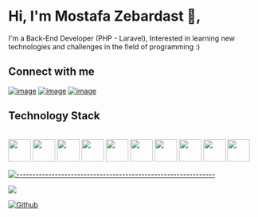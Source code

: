 # Hi, I'm Mostafa Zebardast 👋, 
I'm a Back-End Developer (PHP - Laravel), Interested in learning new technologies and challenges in the field of programming
:)

## Connect with me
[![image](https://img.shields.io/badge/Instagram-E4405F?style=for-the-badge&logo=instagram&logoColor=white)](https://www.instagram.com/zebardast.dev/)
[![image](https://img.shields.io/badge/Telegram-2CA5E0?style=for-the-badge&logo=telegram&logoColor=white)](https://t.me/zebardast_dev)
[![image](https://img.shields.io/badge/Gmail-D14836?style=for-the-badge&logo=gmail&logoColor=white)](mailto:zebardast.dev@gmail.com)

## Technology Stack
<div style="display: inline_block"><br>
  <code><img height="45" src="https://cdn.jsdelivr.net/gh/devicons/devicon/icons/html5/html5-original.svg"></code>
  <code><img height="45" src="https://cdn.jsdelivr.net/gh/devicons/devicon/icons/css3/css3-original.svg"></code>
  <code><img height="45" src="https://cdn.jsdelivr.net/gh/devicons/devicon/icons/sass/sass-original.svg"></code>
  <code><img height="45" src="https://cdn.jsdelivr.net/gh/devicons/devicon/icons/bootstrap/bootstrap-original.svg"></code>
  <code><img height="45" src="https://cdn.jsdelivr.net/gh/devicons/devicon/icons/javascript/javascript-original.svg"></code>
  <code><img height="45" src="https://cdn.jsdelivr.net/gh/devicons/devicon/icons/jquery/jquery-original.svg"></code>
  <code><img height="45" src="https://cdn.jsdelivr.net/gh/devicons/devicon/icons/php/php-original.svg"></code>
  <code><img height="45" src="https://cdn.jsdelivr.net/gh/devicons/devicon/icons/laravel/laravel-plain.svg"></code>
  <code><img height="45" src="https://cdn.jsdelivr.net/gh/devicons/devicon/icons/mysql/mysql-original.svg"></code>
  <code><img height="45" src="https://cdn.jsdelivr.net/gh/devicons/devicon/icons/wordpress/wordpress-plain.svg"></code>
</div>

[![--------------------------------------------------------------](https://raw.githubusercontent.com/andreasbm/readme/master/assets/lines/colored.png)](#table-of-contents)

<!-- <p align="justify"> 
    <img
      height="150"
      src="https://github-readme-stats.vercel.app/api?username=zebardast-dev&count_private=true&show_icons=true&custom_title=Github%20Status&show=issues&theme=radical"
    />
    <img
      height="150"
      src="https://github-readme-stats.vercel.app/api/top-langs/?username=zebardast-dev&count_private=true&layout=compact&theme=radical" />
</p> -->


![](https://visitor-badge.laobi.icu/badge?page_id=zebardast-dev)

[![Github](https://img.shields.io/github/followers/zebardast-dev?label=Follow&style=social)](https://github.com/zebardast-dev)


